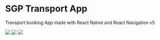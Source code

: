 # SGP Transport App

Transport booking App made with React Native and React Navigation v5

<img src = "http://01010.ml/sgp/Simulator-Screen-Shot-iPhone-X-2020-03-06-at-09.03.07-473x1024.jpg">

<img src = "http://01010.ml/sgp/Simulator-Screen-Shot-iPhone-X-2020-03-06-at-09.03.07-2--473x1024.jpg">

<img src = "http://01010.ml/sgp/Simulator-Screen-Shot-iPhone-X-2020-03-06-at-09.03.07-3--473x1024.jpg">
